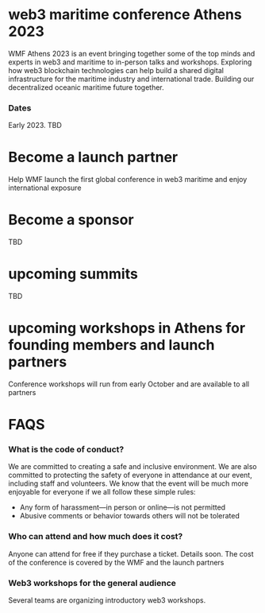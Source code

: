
# web3 maritime conference Athens 2023
WMF Athens 2023 is an event bringing together some of the top minds and experts in web3 and maritime to in-person talks and workshops.
Exploring how web3 blockchain technologies can help build a shared digital infrastructure for the maritime industry and international trade. Building our decentralized oceanic maritime future together. 
### Dates
Early 2023. TBD
# Become a launch partner
Help WMF launch the first global conference in web3 maritime and enjoy international exposure 

# Become a sponsor
TBD

# upcoming summits
TBD

# upcoming workshops in Athens for founding members and launch partners
Conference workshops will run from early October and are available to all partners


# FAQS
### What is the code of conduct?
We are committed to creating a safe and inclusive environment. We are also committed to protecting the safety of everyone in attendance at our event, including staff and volunteers. We know that the event will be much more enjoyable for everyone if we all follow these simple rules:
- Any form of harassment—in person or online—is not permitted
- Abusive comments or behavior towards others will not be tolerated

### Who can attend and how much does it cost?
Anyone can attend for free if they purchase a ticket. Details soon. The cost of the conference is covered by the WMF and the launch partners

### Web3 workshops for the general audience
Several teams are organizing introductory web3 workshops. 
